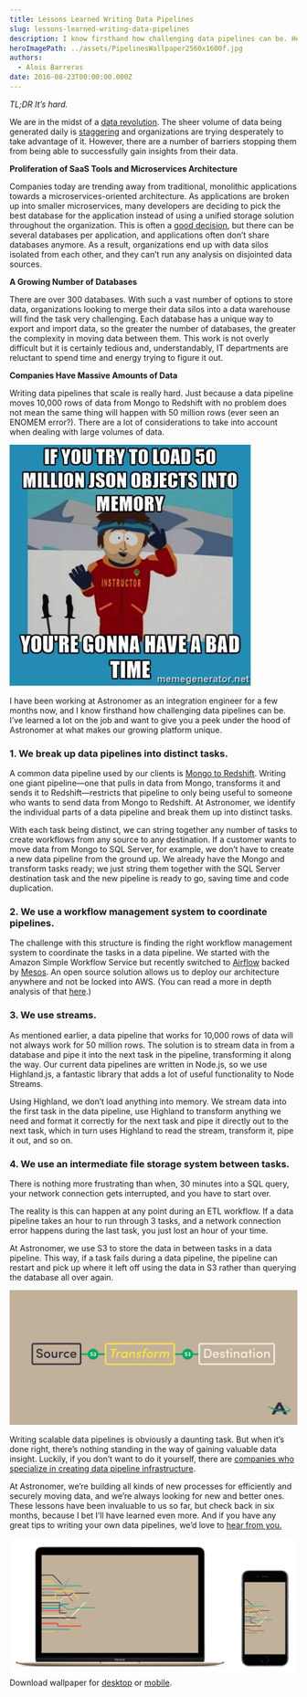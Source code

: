 ```yaml
---
title: Lessons Learned Writing Data Pipelines
slug: lessons-learned-writing-data-pipelines
description: I know firsthand how challenging data pipelines can be. Here's a peek under the hood of Astronomer at what makes our growing platform unique.
heroImagePath: ../assets/PipelinesWallpaper2560x1600f.jpg
authors:
  - Alois Barreras
date: 2016-08-23T00:00:00.000Z
---
```

<!-- markdownlint-disable-file -->
_TL;DR It’s hard._

We are in the midst of a [data revolution](https://www.astronomer.io/blog/how-to-succeed-in-the-data-revolution). The sheer volume of data being generated daily is [staggering](https://www-01.ibm.com/software/data/bigdata/what-is-big-data.html) and organizations are trying desperately to take advantage of it. However, there are a number of barriers stopping them from being able to successfully gain insights from their data.

**Proliferation of SaaS Tools and Microservices Architecture**

Companies today are trending away from traditional, monolithic applications towards a microservices-oriented architecture. As applications are broken up into smaller microservices, many developers are deciding to pick the best database for the application instead of using a unified storage solution throughout the organization. This is often a [good decision](https://blog.heroku.com/why_microservices_matter), but there can be several databases per application, and applications often don’t share databases anymore. As a result, organizations end up with data silos isolated from each other, and they can’t run any analysis on disjointed data sources.

**A Growing Number of Databases**

There are over 300 databases. With such a vast number of options to store data, organizations looking to merge their data silos into a data warehouse will find the task very challenging. Each database has a unique way to export and import data, so the greater the number of databases, the greater the complexity in moving data between them. This work is not overly difficult but it is certainly tedious and, understandably, IT departments are reluctant to spend time and energy trying to figure it out.

**Companies Have Massive Amounts of Data**

Writing data pipelines that scale is really hard. Just because a data pipeline moves 10,000 rows of data from Mongo to Redshift with no problem does not mean the same thing will happen with 50 million rows (ever seen an ENOMEM error?). There are a lot of&nbsp;considerations to take into account when dealing with large volumes of data.

![1-464650023924.jpg](../assets/1-464650023924.jpg)

I have been working at Astronomer as an integration engineer for a few months now, and I know firsthand how challenging data pipelines can be. I’ve learned a lot on the job and want to give you a peek under the hood of Astronomer at what makes our growing platform unique.

### 1. We break up data pipelines into distinct tasks.

A&nbsp;common data pipeline used by our clients is [Mongo to Redshift](https://www.astronomer.io/blog/syncing-mongodb-collections-with-redshift). Writing one giant pipeline—one that pulls in data from Mongo, transforms it and sends it to Redshift—restricts that pipeline to only being useful to someone who wants to send data from Mongo to Redshift. At Astronomer, we identify the individual parts of a data pipeline and break them up into distinct tasks.

With each task being distinct, we can string together any number of tasks&nbsp;to create workflows from any source to any destination. If a customer wants to move data from Mongo to SQL Server, for example, we don’t have to create a new data pipeline from the ground up. We already have the Mongo and transform tasks ready; we just string them together with the SQL Server destination task and the new pipeline is ready to go, saving time and code duplication.

### 2. We use a workflow management system to coordinate pipelines.

The challenge with this structure is finding the right workflow management system to coordinate the tasks in a data pipeline. We started with the Amazon Simple Workflow Service but recently switched to [Airflow](https://airflow.incubator.apache.org/) backed by [Mesos](https://mesos.apache.org/). An open source solution allows us to deploy our architecture anywhere and not be locked into AWS. (You can read a more in depth analysis of that&nbsp;[here](https://www.astronomer.io/blog/why-we-built-our-data-platform-on-aws-and-why-we-rebuilt-it-with-open-source).)

### 3. We use streams.

As mentioned earlier, a data pipeline that works for 10,000 rows of data will not always work for 50 million rows. The solution is to stream data in from a database and pipe it into the next task in the pipeline, transforming it along the way. Our current data pipelines are written in Node.js, so we use Highland.js, a fantastic library that adds a lot of useful functionality to Node Streams.

Using Highland, we don’t load anything into memory. We stream data into the first task in the data pipeline, use Highland to transform anything we need and format it correctly for the next task and pipe it directly out to the next task, which in turn uses Highland to read the stream, transform it, pipe it out, and so on.

### 4. We use an intermediate file storage system between tasks.

There is nothing more frustrating than when, 30 minutes into a SQL query, your network connection gets interrupted, and you have to start over.

The reality is this can happen at any point during an ETL workflow. If a data pipeline takes an hour to run through 3 tasks, and a network connection error happens during the last task, you just lost an hour of your time.

At Astronomer, we use S3 to store the data in between tasks in a data pipeline. This way, if a task fails during a data pipeline, the pipeline can restart and pick up where it left off using the data in S3 rather than querying the database all over again.

![dataFlowB2x.jpg](../assets/dataFlowB2x.jpg)

Writing scalable data pipelines is obviously a daunting task. But when it’s done right, there’s nothing standing in the way of gaining valuable data insight. Luckily, if you don’t want to do it yourself, there are [companies who specialize in creating data pipeline infrastructure](https://www.astronomer.io).

At Astronomer, we’re building all kinds of new processes for efficiently and securely moving data, and we’re always looking for new and better ones. These lessons&nbsp;have been invaluable to us so far, but check back in six months, because I bet I’ll have learned even more. And if you have any great tips to writing your own data pipelines, we’d love to [hear from you.](mailto:info@astronomer.io)

![desktopplusmobile-1.jpg](../assets/desktopplusmobile-1.jpg)  
Download wallpaper for [desktop](../assets/PipelinesWallpaper2560x1600f.jpg) or [mobile](../assets/PipelinesWallpaper1080x1920f-2.jpg).&nbsp;

